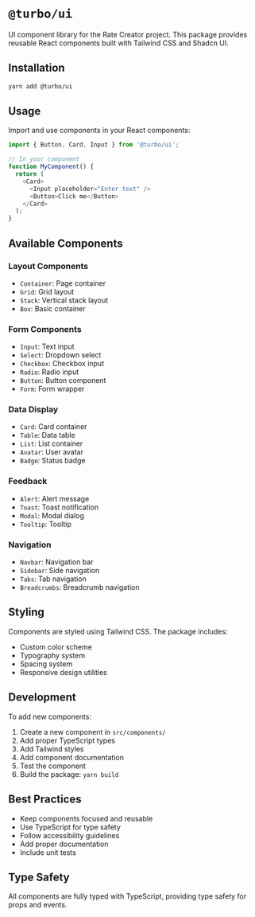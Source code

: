 # `@turbo/ui`

UI component library for the Rate Creator project. This package provides
reusable React components built with Tailwind CSS and Shadcn UI.

## Installation

```bash
yarn add @turbo/ui
```

## Usage

Import and use components in your React components:

```typescript
import { Button, Card, Input } from '@turbo/ui';

// In your component
function MyComponent() {
  return (
    <Card>
      <Input placeholder="Enter text" />
      <Button>Click me</Button>
    </Card>
  );
}
```

## Available Components

### Layout Components

- `Container`: Page container
- `Grid`: Grid layout
- `Stack`: Vertical stack layout
- `Box`: Basic container

### Form Components

- `Input`: Text input
- `Select`: Dropdown select
- `Checkbox`: Checkbox input
- `Radio`: Radio input
- `Button`: Button component
- `Form`: Form wrapper

### Data Display

- `Card`: Card container
- `Table`: Data table
- `List`: List container
- `Avatar`: User avatar
- `Badge`: Status badge

### Feedback

- `Alert`: Alert message
- `Toast`: Toast notification
- `Modal`: Modal dialog
- `Tooltip`: Tooltip

### Navigation

- `Navbar`: Navigation bar
- `Sidebar`: Side navigation
- `Tabs`: Tab navigation
- `Breadcrumbs`: Breadcrumb navigation

## Styling

Components are styled using Tailwind CSS. The package includes:

- Custom color scheme
- Typography system
- Spacing system
- Responsive design utilities

## Development

To add new components:

1. Create a new component in `src/components/`
2. Add proper TypeScript types
3. Add Tailwind styles
4. Add component documentation
5. Test the component
6. Build the package: `yarn build`

## Best Practices

- Keep components focused and reusable
- Use TypeScript for type safety
- Follow accessibility guidelines
- Add proper documentation
- Include unit tests

## Type Safety

All components are fully typed with TypeScript, providing type safety for props
and events.
